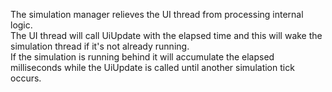 ﻿The simulation manager relieves the UI thread from processing internal logic.  
The UI thread will call UiUpdate with the elapsed time and this will wake the simulation thread if it's not already running.  
If the simulation is running behind it will accumulate the elapsed milliseconds while the UiUpdate is called until another simulation tick occurs.
